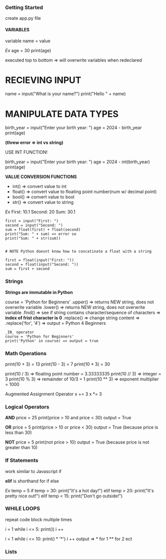 ### Getting Started
  create app.py file

#### VARIABLES
  variable name = value

  _Ex_
  age = 30
  print(age)

  executed top to bottom => will overwrite variables when redeclared

<!-- NOTE Python is case sensitive => bools = True/False -->

# RECIEVING INPUT
  name = input("What is your name?")
  print("Hello " + name)

  <!-- STUB string concatination ^^^^  -->

# MANIPULATE DATA TYPES
  birth_year = input("Enter your birth year: ")
  age = 2024 - birth_year
  print(age)

  __(threw error => int vs string)__

  USE INT FUNCTION!

  birth_year = input("Enter your birth year: ")
  age = 2024 - int(birth_year)
  print(age)

__VALUE CONVERSION FUNCTIONS__
  - int() => convert value to int
  - float() => convert value to floating point number(num w/ decimal point)
  - bool() => convert value to bool
  - str() => convert value to string


  _Ex_
    First: 10.1
    Second: 20
    Sum: 30.1

    first = input("First: ")
    second = input("Second: ")
    sum = float(first) + float(second)
    print("Sum: " + sum) => error so
    print("Sum: " + str(sum))


    # NOTE Python doesnt know how to concatinate a float with a string 

    first = float(input("First: "))
    second = float(input("Second: "))
    sum = first + second

### Strings
  __Strings are immutable in Python__

  course = 'Python for Beginners'
    .upper() => returns NEW string, does not overwrite variable
    .lower() => returns NEW string, does not overwrite variable
    .find() => see if string contains character/sequence of characters => __index of frist character is 0__
    .replace() => change string content => .replace('for', '4') => output = Python 4 Beginners 
    
    _IN_ operator
    course = 'Python for Beginners'
    print('Python' in course) => output = true

### Math Operations
  print(10 + 3) = 13
  print(10 - 3) = 7
  print(10 * 3) = 30

  print(10 / 3) => floating point number = 3.33333335
  print(10 // 3) => integer = 3
  print(10 % 3) => remainder of 10/3 = 1
  print(10 ** 3) => exponent multiplier = 1000

  Augmented Assignment Operator
    x += 3
    x *= 3

<!-- NOTE Python follows standard Order of Operations when doing math -->

### Logical Operators
__AND__
  price = 25
  print(price > 10 and price < 30)
  output = True

__OR__
  price = 5
  print(price > 10 or price < 30)
  output = True (because price is less than 30)

__NOT__
  price = 5
  print(not price > 10)
  output = True (because price is not greater than 10)

### If Statements
  work similar to Javascript if
  
  __elif__ is shorthand for if else

<!-- NOTE PYTHON USES INDENTATION FOR CODE BLOCKS INSTEAD OF {} -->

_Ex_
temp = 5
if temp > 30:
  print("It's a hot day!")
elif temp > 20:
  print("It's pretty nice out!")
elif temp < 15:
  print("Don't go outside!")

### WHILE LOOPS
  repeat code block multiple times

i = 1
  while i <= 5:
    print(i)
    i ++

i = 1
  while i <= 10:
    print(i * '*')
    i ++
  output => * for 1 ** for 2 ect

### Lists